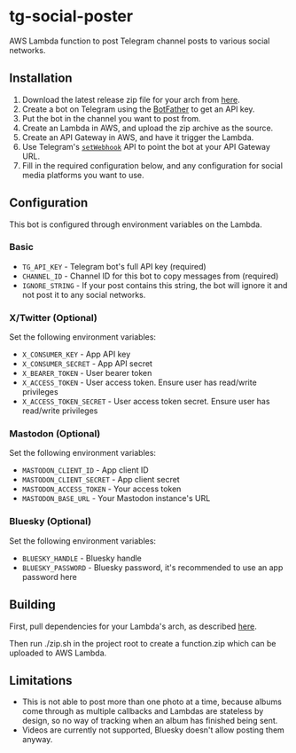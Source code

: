 # tg-social-poster
AWS Lambda function to post Telegram channel posts to various social networks.

## Installation
1. Download the latest release zip file for your arch from [here](https://github.com/Mowsh/tg-social-poster/releases).
2. Create a bot on Telegram using the [BotFather](https://t.me/BotFather) to get an API key.
3. Put the bot in the channel you want to post from.
3. Create an Lambda in AWS, and upload the zip archive as the source.
4. Create an API Gateway in AWS, and have it trigger the Lambda.
5. Use Telegram's [`setWebhook`](https://core.telegram.org/bots/api#setwebhook) API to point the bot at your API Gateway URL.
6. Fill in the required configuration below, and any configuration for social media platforms you want to use.

## Configuration
This bot is configured through environment variables on the Lambda.

### Basic
- `TG_API_KEY` - Telegram bot's full API key (required)
- `CHANNEL_ID` - Channel ID for this bot to copy messages from (required)
- `IGNORE_STRING` - If your post contains this string, the bot will ignore it and not post it to any social networks.

### X/Twitter (Optional)
Set the following environment variables:

- `X_CONSUMER_KEY` - App API key
- `X_CONSUMER_SECRET` - App API secret
- `X_BEARER_TOKEN` - User bearer token
- `X_ACCESS_TOKEN` - User access token.  Ensure user has read/write privileges
- `X_ACCESS_TOKEN_SECRET` - User access token secret.  Ensure user has read/write privileges

### Mastodon (Optional)
Set the following environment variables:

- `MASTODON_CLIENT_ID` - App client ID
- `MASTODON_CLIENT_SECRET` - App client secret
- `MASTODON_ACCESS_TOKEN` - Your access token
- `MASTODON_BASE_URL` - Your Mastodon instance's URL

### Bluesky (Optional)
Set the following environment variables:

- `BLUESKY_HANDLE` - Bluesky handle
- `BLUESKY_PASSWORD` - Bluesky password, it's recommended to use an app password here

## Building

First, pull dependencies for your Lambda's arch, as described [here](https://docs.aws.amazon.com/lambda/latest/dg/python-package.html#python-package-native-libraries).

Then run ./zip.sh in the project root to create a function.zip which can be uploaded to AWS Lambda.

## Limitations
- This is not able to post more than one photo at a time, because albums come through as multiple callbacks and Lambdas are stateless by design, so no way of tracking when an album has finished being sent.
- Videos are currently not supported, Bluesky doesn't allow posting them anyway.
